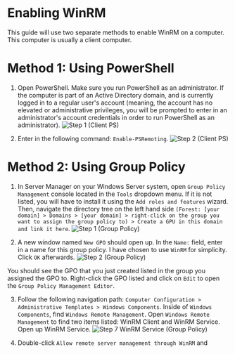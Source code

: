 # Enabling WinRM

This guide will use two separate methods to enable WinRM on a computer. This computer is usually a client computer.

# Method 1: Using PowerShell

1. Open PowerShell. Make sure you run PowerShell as an administrator. If the computer is part of an Active Directory domain, and is currently logged in to a regular user's account (meaning, the account has no elevated or administrative privileges, you will be prompted to enter in an administrator's account credentials in order to run PowerShell as an administrator).
![Step 1 (Client PS)](https://github.com/johnnyh209/Enabling-WinRM/assets/33064730/bd3b371f-38d2-4618-91cd-168ba798d355)

2. Enter in the following command: `Enable-PSRemoting`.
![Step 2 (Client PS)](https://github.com/johnnyh209/Enabling-WinRM/assets/33064730/ea6d636f-20eb-48ef-8352-820827803b24)

# Method 2: Using Group Policy

1. In Server Manager on your Windows Server system, open `Group Policy Management` console located in the `Tools` dropdown menu. If it is not listed, you will have to install it using the `Add roles and features` wizard. Then, navigate the directory tree on the left hand side `(Forest: [your domain] > Domains > [your domain] > right-click on the group you want to assign the group policy to) > Create a GPU in this domain and link it here`.
![Step 1 (Group Policy) ](https://github.com/johnnyh209/Enabling-WinRM/assets/33064730/7b33c604-3e33-42ee-931c-86f48a75e56f)

2. A new window named `New GPO` should open up. In the `Name:` field, enter in a name for this group policy. I have chosen to use `WinRM` for simplicity. Click `OK` afterwards.
![Step 2 (Group Policy)](https://github.com/johnnyh209/Enabling-WinRM/assets/33064730/657ec5a7-3fce-4019-83eb-0cd84dd308ed)

You should see the GPO that you just created listed in the group you assigned the GPO to. Right-click the GPO listed and click on `Edit` to open the `Group Policy Management Editor`.

3. Follow the following navigation path: `Computer Configuration > Administrative Templates > Windows Components`. Inside of `Windows Components`, find `Windows Remote Management`. Open `Windows Remote Management` to find two items listed: WinRM Client and WinRM Service. Open up WinRM Service.
![Step 7 WinRM Service (Group Policy)](https://github.com/johnnyh209/Enabling-WinRM/assets/33064730/c75f06b9-644b-4e70-a158-78ce15816b99)

4. Double-click `Allow remote server management through WinRM` and 

